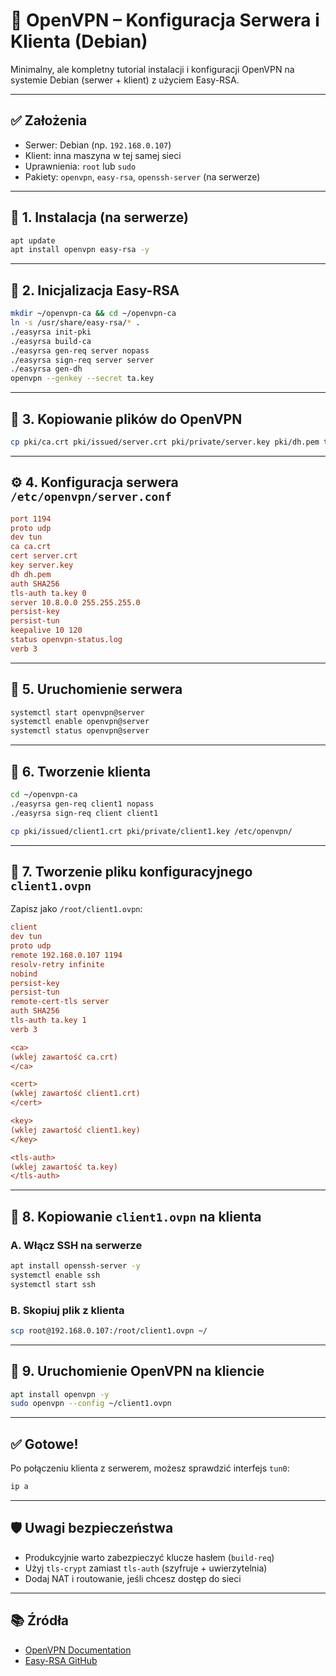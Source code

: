 # 📡 OpenVPN – Konfiguracja Serwera i Klienta (Debian)

Minimalny, ale kompletny tutorial instalacji i konfiguracji OpenVPN na systemie Debian (serwer + klient) z użyciem Easy-RSA.

---

## ✅ Założenia

- Serwer: Debian (np. `192.168.0.107`)
- Klient: inna maszyna w tej samej sieci
- Uprawnienia: `root` lub `sudo`
- Pakiety: `openvpn`, `easy-rsa`, `openssh-server` (na serwerze)

---

## 🧱 1. Instalacja (na serwerze)

```bash
apt update
apt install openvpn easy-rsa -y
```

---

## 📂 2. Inicjalizacja Easy-RSA

```bash
mkdir ~/openvpn-ca && cd ~/openvpn-ca
ln -s /usr/share/easy-rsa/* .
./easyrsa init-pki
./easyrsa build-ca
./easyrsa gen-req server nopass
./easyrsa sign-req server server
./easyrsa gen-dh
openvpn --genkey --secret ta.key
```

---

## 📁 3. Kopiowanie plików do OpenVPN

```bash
cp pki/ca.crt pki/issued/server.crt pki/private/server.key pki/dh.pem ta.key /etc/openvpn/
```

---

## ⚙️ 4. Konfiguracja serwera `/etc/openvpn/server.conf`

```ini
port 1194
proto udp
dev tun
ca ca.crt
cert server.crt
key server.key
dh dh.pem
auth SHA256
tls-auth ta.key 0
server 10.8.0.0 255.255.255.0
persist-key
persist-tun
keepalive 10 120
status openvpn-status.log
verb 3
```

---

## 🚀 5. Uruchomienie serwera

```bash
systemctl start openvpn@server
systemctl enable openvpn@server
systemctl status openvpn@server
```

---

## 👤 6. Tworzenie klienta

```bash
cd ~/openvpn-ca
./easyrsa gen-req client1 nopass
./easyrsa sign-req client client1
```

```bash
cp pki/issued/client1.crt pki/private/client1.key /etc/openvpn/
```

---

## 🧾 7. Tworzenie pliku konfiguracyjnego `client1.ovpn`

Zapisz jako `/root/client1.ovpn`:

```ini
client
dev tun
proto udp
remote 192.168.0.107 1194
resolv-retry infinite
nobind
persist-key
persist-tun
remote-cert-tls server
auth SHA256
tls-auth ta.key 1
verb 3

<ca>
(wklej zawartość ca.crt)
</ca>

<cert>
(wklej zawartość client1.crt)
</cert>

<key>
(wklej zawartość client1.key)
</key>

<tls-auth>
(wklej zawartość ta.key)
</tls-auth>
```

---

## 🔄 8. Kopiowanie `client1.ovpn` na klienta

### A. Włącz SSH na serwerze

```bash
apt install openssh-server -y
systemctl enable ssh
systemctl start ssh
```

### B. Skopiuj plik z klienta

```bash
scp root@192.168.0.107:/root/client1.ovpn ~/
```

---

## 🧪 9. Uruchomienie OpenVPN na kliencie

```bash
apt install openvpn -y
sudo openvpn --config ~/client1.ovpn
```

---

## ✅ Gotowe!

Po połączeniu klienta z serwerem, możesz sprawdzić interfejs `tun0`:

```bash
ip a
```

---

## 🛡️ Uwagi bezpieczeństwa

- Produkcyjnie warto zabezpieczyć klucze hasłem (`build-req`)
- Użyj `tls-crypt` zamiast `tls-auth` (szyfruje + uwierzytelnia)
- Dodaj NAT i routowanie, jeśli chcesz dostęp do sieci

---

## 📚 Źródła

- [OpenVPN Documentation](https://openvpn.net/community-resources/)
- [Easy-RSA GitHub](https://github.com/OpenVPN/easy-rsa)
